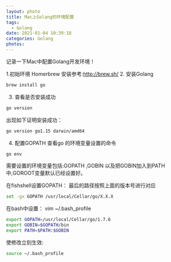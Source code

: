```yaml
---
layout: photo
title: Mac上Golang的环境配置
tags:
  - Golang
date: 2021-01-04 10:39:18
categories: Golang
photos:
---
```

记录一下Mac中配置Golang开发环境！
<!--more-->
1.初始环境
Homerbrew 安装参考:http://brew.sh/
2. 安装Golang
```bash
brew install go
```
3. 查看是否安装成功
```bash
go version
```
出现如下证明安装成功：
```bash
go version go1.15 darwin/amd64
```
4. 配置GOPATH
查看go 的环境变量设置的命令
```bash
go env
```
需要设置的环境变量包括:GOPATH ,GOBIN 以及把GOBIN加入到PATH中,GOROOT变量默认已经设置好。

在fishshell设置GOPATH：
最后的路径按照上面的版本号进行对应
```bash
set -gx GOPATH /usr/local/Cellar/go/X.X.X
```
在bash中设置：
vim ~/.bash_profile

```bash
export GOPATH=/usr/local/Cellar/go/1.7.6
export GOBIN=$GOPATH/bin
export PATH=$PATH:$GOBIN
```
使修改立刻生效:
```bash
source ~/.bash_profile
```

